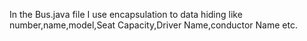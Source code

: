 In the Bus.java file I use encapsulation to data hiding like number,name,model,Seat Capacity,Driver Name,conductor Name etc.
